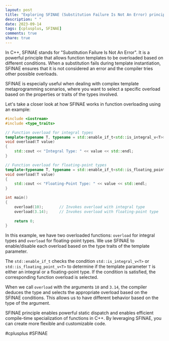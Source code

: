 ```yaml
---
layout: post
title: "Exploring SFINAE (Substitution Failure Is Not An Error) principle in function overloading in C++"
description: " "
date: 2023-09-14
tags: [cplusplus, SFINAE]
comments: true
share: true
---
```


In C++, SFINAE stands for "Substitution Failure Is Not An Error". It is a powerful principle that allows function templates to be overloaded based on different conditions. When a substitution fails during template instantiation, SFINAE ensures that it is not considered an error and the compiler tries other possible overloads. 

SFINAE is especially useful when dealing with complex template metaprogramming scenarios, where you want to select a specific overload based on the properties or traits of the types involved.

Let's take a closer look at how SFINAE works in function overloading using an example:

```cpp
#include <iostream>
#include <type_traits>

// Function overload for integral types
template<typename T, typename = std::enable_if_t<std::is_integral_v<T>>>
void overload(T value)
{
    std::cout << "Integral Type: " << value << std::endl;
}

// Function overload for floating-point types
template<typename T, typename = std::enable_if_t<std::is_floating_point_v<T>>>
void overload(T value)
{
    std::cout << "Floating-Point Type: " << value << std::endl;
}

int main()
{
    overload(10);       // Invokes overload with integral type
    overload(3.14);     // Invokes overload with floating-point type
    
    return 0;
}
```

In this example, we have two overloaded functions: `overload` for integral types and `overload` for floating-point types. We use SFINAE to enable/disable each overload based on the type traits of the template parameter.

The `std::enable_if_t` checks the condition `std::is_integral_v<T>` or `std::is_floating_point_v<T>` to determine if the template parameter `T` is either an integral or a floating-point type. If the condition is satisfied, the corresponding function overload is selected.

When we call `overload` with the arguments `10` and `3.14`, the compiler deduces the type and selects the appropriate overload based on the SFINAE conditions. This allows us to have different behavior based on the type of the argument.

SFINAE principle enables powerful static dispatch and enables efficient compile-time specialization of functions in C++. By leveraging SFINAE, you can create more flexible and customizable code.

#cplusplus #SFINAE